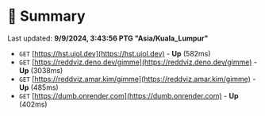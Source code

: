 # 📖 Summary
Last updated: **9/9/2024, 3:43:56 PTG "Asia/Kuala_Lumpur"**

- `GET` [https://hst.ujol.dev](https://hst.ujol.dev) - **Up** (582ms)
- `GET` [https://reddviz.deno.dev/gimme](https://reddviz.deno.dev/gimme) - **Up** (3038ms)
- `GET` [https://reddviz.amar.kim/gimme](https://reddviz.amar.kim/gimme) - **Up** (485ms)
- `GET` [https://dumb.onrender.com](https://dumb.onrender.com) - **Up** (402ms)

